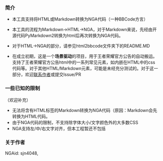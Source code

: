### 简介

- 本工具支持将HTML或Markdown转换为NGA代码（一种BBCode方言）

- 本工具的流程为Markdown->HTML->NGA，对于Markdown来说，先经由开源代码PyMarkdown2转换为html后再次转换为NGA代码。
- 对于HTML->NGA的部分，请参见html2bbcode文件夹下的README.MD
- 在成立初期，这是一个**场景驱动**的项目，用于王者荣耀官方公告的自动搬运。支持了王者荣耀官方公告html中的一系列常见元素，如内嵌在HTML中的css代码等。对于其他HTML/Markdown元素，可能是未经充分测试的。对于这一部分，欢迎[联系作者](mailto:3160105216@zju.edu.cn)或提交Issue/PR

### 一些已知的限制

（欢迎补充）

- 无法将含有HTML标签的Markdown转换为NGA代码（原因：Markdown会先转换为HTML代码。
- 由于NGA代码的限制，不支持除字体大小/文字颜色外的大多数CSS
- NGA支持左/中/右文字对齐，但本工程暂还不包括

### 关于作者

NGAid: sjn4048,

